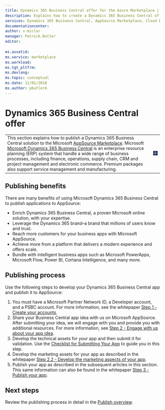 ```yaml
---
title: Dynamics 365 Business Central offer for the Azure Marketplace | Microsoft Docs
description: Explains how to create a Dynamics 365 Business Central offer in the Cloud Partner Portal.
services: Dynamics 365 Business Central, AppSource Marketplace, Cloud Partner Portal, 
documentationcenter:
author: v-miclar
manager: Patrick.Butler  
editor:

ms.assetid: 
ms.service: marketplace
ms.workload: 
ms.tgt_pltfrm: 
ms.devlang: 
ms.topic: conceptual
ms.date: 11/01/2018
ms.author: pbutlerm
---
```


# Dynamics 365 Business Central offer

<table> <tr> <td>This section explains how to publish a Dynamics 365 Business Central solution to the Microsoft <a href="https://appsource.microsoft.com">AppSource Marketplace</a>. Microsoft <a href="https://dynamics.microsoft.com/business-central">Microsoft Dynamics 365 Business Central</a> is an enterprise resource planning (ERP) system that handle a wide range of business processes, including finance, operations, supply chain, CRM and project management and electronic commerce. Premium packages also support service management and manufacturing. </td> <td><img src="./media/d365-financials/dynbuscen-icon1.png"  alt="Dynamics 365 Business Central icon" /></td> </tr> </table>


## Publishing benefits

There are many benefits of using Microsoft Dynamics 365 Business Central to
publish applications to AppSource:

- Enrich Dynamics 365 Business Central, a proven Microsoft online solution, with your expertise.
- Leverage the Dynamics 365 brand–a brand that millions of users know and trust.
- Reach more customers for your business apps with Microsoft AppSource.
- Achieve more from a platform that delivers a modern experience and offers scale.
- Bundle with intelligent business apps such as Microsoft PowerApps, Microsoft Flow, Power BI, Cortana Intelligence, and many more.


## Publishing process

Use the following steps to develop your Dynamics 365 Business Central app and
publish it to AppSource:

1. You must have a Microsoft Partner Network ID, a Developer account, and a PSBC account. For more information, see the whitepaper [Step 1 - Create your accounts](https://go.microsoft.com/fwlink/?linkid=841514).
2. Share your Business Central app idea with us on Microsoft AppSource. After submitting your idea, we will engage with you and provide you with additional resources. For more information, see [Step 2 - Engage with us about your app idea](https://go.microsoft.com/fwlink/?linkid=841515).
3. Develop the technical assets for your app and then submit it for validation.  Use the [Checklist for Submitting Your App](https://docs.microsoft.com/dynamics365/business-central/dev-itpro/developer/devenv-checklist-submission) to guide you in this step.
4. Develop the marketing assets for your app as described in the whitepaper [Step 2.2 - Develop the marketing aspects of your app](https://go.microsoft.com/fwlink/?linkid=841518).
5. Publish your app as described in the subsequent articles in this section.  This same information can also be found in the whitepaper [Step 3 - Publish your app](https://go.microsoft.com/fwlink/?linkid=841517).


## Next steps

Review the publishing process in detail in the [Publish overview](./d365-finance-overview-publish-your-app.md).

